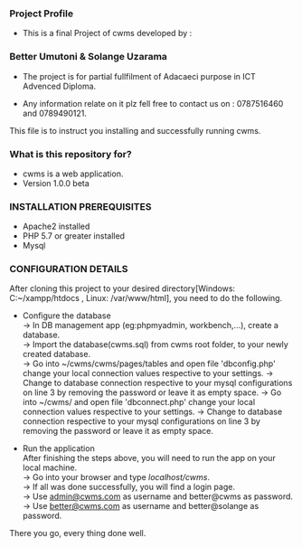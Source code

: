 ### Project Profile ###


* This is a final Project of cwms developed by :

### Better Umutoni & Solange Uzarama ###


* The project is for partial fullfilment of Adacaeci purpose in ICT Advenced Diploma.


* Any information relate on it plz fell free to contact us on :
0787516460 and 0789490121.

This file is to instruct you installing and successfully running cwms.

### What is this repository for? ###

* cwms is a web application.
* Version 1.0.0 beta

### INSTALLATION PREREQUISITES ###

* Apache2 installed
* PHP 5.7 or greater installed
* Mysql

### CONFIGURATION DETAILS ###
After cloning this project to your desired directory[Windows: C:~/xampp/htdocs , Linux: /var/www/html], you need to do the following.  
  
* Configure the database  
-> In DB management app (eg:phpmyadmin, workbench,...), create a database.   
-> Import the database(cwms.sql) from cwms root folder, to your newly created database.  
-> Go into ~/cwms/cwms/pages/tables and open file 'dbconfig.php' change your local connection values respective to your settings.
-> Change to database connection respective to your mysql configurations on line 3 by removing the password or leave it as empty space.
-> Go into ~/cwms/ and open file 'dbconnect.php' change your local connection values respective to your settings.
-> Change to database connection respective to your mysql configurations on line 3 by removing the password or leave it as empty space. 

* Run the application  
After finishing the steps above, you will need to run the app on your local machine.  
-> Go into your browser and type _localhost/cwms_.  
-> If all was done successfully, you will find a login page.   
-> Use admin@cwms.com as username and better@cwms as password. 
-> Use better@cwms.com as username and better@solange as password.  

  
There you go, every thing done well.  